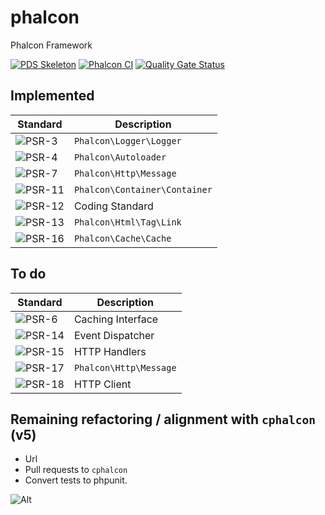 # phalcon
Phalcon Framework

[![PDS Skeleton](https://img.shields.io/badge/pds-skeleton-blue.svg?style=flat-square)](https://github.com/php-pds/skeleton)
[![Phalcon CI](https://github.com/phalcon/phalcon/actions/workflows/continuous-integration.yml/badge.svg?branch=v6.0.x)](https://github.com/phalcon/phalcon/actions/workflows/continuous-integration.yml)
[![Quality Gate Status](https://sonarcloud.io/api/project_badges/measure?project=phalcon_phalcon&metric=alert_status)](https://sonarcloud.io/summary/new_code?id=phalcon_phalcon)

## Implemented

| Standard                                                                   | Description                   |
|----------------------------------------------------------------------------|-------------------------------|
| ![PSR-3](https://img.shields.io/badge/PSR-3-blue.svg?style=flat-square)    | `Phalcon\Logger\Logger`       |
| ![PSR-4](https://img.shields.io/badge/PSR-4-blue.svg?style=flat-square)    | `Phalcon\Autoloader`          |
| ![PSR-7](https://img.shields.io/badge/PSR-7-blue.svg?style=flat-square)     | `Phalcon\Http\Message`        |
| ![PSR-11](https://img.shields.io/badge/PSR-11-blue.svg?style=flat-square)   | `Phalcon\Container\Container` |
| ![PSR-12](https://img.shields.io/badge/PSR-12-blue.svg?style=flat-square)  | Coding Standard               |
| ![PSR-13](https://img.shields.io/badge/PSR-13-blue.svg?style=flat-square)  | `Phalcon\Html\Tag\Link`       |
| ![PSR-16](https://img.shields.io/badge/PSR-16-blue.svg?style=flat-square)  | `Phalcon\Cache\Cache`         |

## To do

| Standard                                                                 | Description            |
|--------------------------------------------------------------------------|------------------------|
| ![PSR-6](https://img.shields.io/badge/PSR-6-red.svg?style=flat-square)   | Caching Interface      |
| ![PSR-14](https://img.shields.io/badge/PSR-14-red.svg?style=flat-square) | Event Dispatcher       |
| ![PSR-15](https://img.shields.io/badge/PSR-15-red.svg?style=flat-square) | HTTP Handlers          |
| ![PSR-17](https://img.shields.io/badge/PSR-18-red.svg?style=flat-square) | `Phalcon\Http\Message` |
| ![PSR-18](https://img.shields.io/badge/PSR-17-red.svg?style=flat-square) | HTTP Client            |


## Remaining refactoring / alignment with `cphalcon` (v5) 
- Url
- Pull requests to `cphalcon`
- Convert tests to phpunit.

![Alt](https://repobeats.axiom.co/api/embed/2d73e3d230f4a39aa8e144feb6083f1d2c38faec.svg "Repobeats analytics image")
